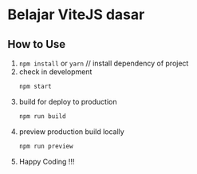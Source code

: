 # Belajar ViteJS dasar

## How to Use

1. `npm install` or `yarn` // install dependency of project
2. check in development
   ```bash
   npm start
   ```
3. build for deploy to production
   ```bash
   npm run build
   ```
4. preview production build locally
   ```bash
   npm run preview
   ```
5. Happy Coding !!!
